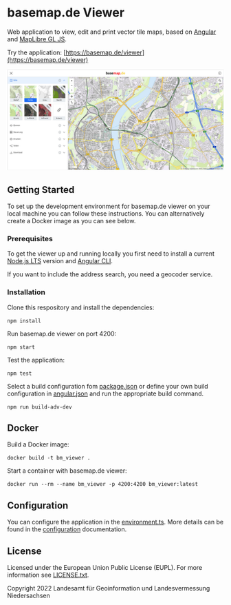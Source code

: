 # basemap.de Viewer

Web application to view, edit and print vector tile maps, based on [Angular](angular.io) and [MapLibre GL JS](https://github.com/maplibre/maplibre-gl-js).

Try the application: [https://basemap.de/viewer](https://basemap.de/viewer)

![basemap.de Viewer](docs/images/viewer.jpg)

## Getting Started

To set up the development environment for basemap.de viewer on your local machine you can follow these instructions. You can alternatively create a Docker image as you can see below.

### Prerequisites

To get the viewer up and running locally you first need to install a current [Node.js LTS](https://nodejs.org/) version and [Angular CLI](https://angular.io/cli).

If you want to include the address search, you need a geocoder service.

### Installation

Clone this respository and install the dependencies:

```
npm install
```

Run basemap.de viewer on port 4200:

```
npm start
```

Test the application:

```
npm test
```

Select a build configuration fom [package.json](package.json) or define your own build configuration in [angular.json](angular.json) and run the appropriate build command.

```
npm run build-adv-dev
```

## Docker

Build a Docker image:
```
docker build -t bm_viewer .
```

Start a container with basemap.de viewer:
```
docker run --rm --name bm_viewer -p 4200:4200 bm_viewer:latest
```

## Configuration

You can configure the application in the [environment.ts](src/environments/environment.ts). More details can be found in the [configuration](docs/configuration.md) documentation.



## License
Licensed under the European Union Public License (EUPL). For more information see [LICENSE.txt](LICENSE.txt).

Copyright 2022 Landesamt für Geoinformation und Landesvermessung Niedersachsen
